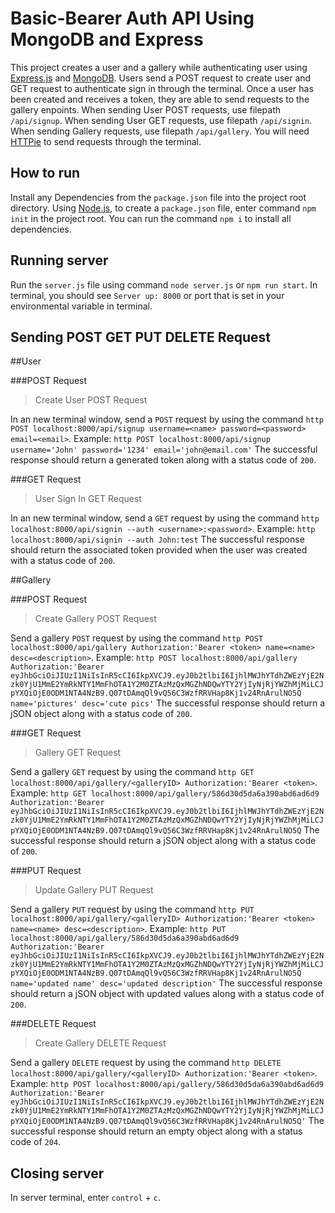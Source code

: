 # Basic-Bearer Auth API Using MongoDB and Express

This project creates a user and a gallery while authenticating user using [Express.js](http://expressjs.com/) and [MongoDB](https://docs.mongodb.com/). Users send a POST request to create user and GET request to authenticate sign in through the terminal. Once a user has been created and receives a token, they are able to send requests to the gallery enpoints.
When sending User POST requests, use filepath `/api/signup`.
When sending User GET requests, use filepath `/api/signin`.
When sending Gallery requests, use filepath `/api/gallery`.
You will need [HTTPie](https://httpie.org/) to send requests through the terminal.

## How to run

Install any Dependencies from the `package.json` file into the project root
directory. Using [Node.js](https://nodejs.org/), to create a `package.json` file, enter command `npm init` in the project root.
You can run the command `npm i` to install all dependencies.

## Running server

Run the `server.js` file using command `node server.js` or `npm run start`. In terminal, you should see `Server up: 8000` or
port that is set in your environmental variable in terminal.

## Sending POST GET PUT DELETE Request

##User

###POST Request

>Create User POST Request

In an new terminal window, send a `POST` request by using the command
`http POST localhost:8000/api/signup username=<name> password=<password> email=<email>`.
Example: `http POST localhost:8000/api/signup username='John' password='1234' email='john@email.com'`
The successful response should return a generated token along with a status code of `200`.

###GET Request

>User Sign In GET Request

In an new terminal window, send a `GET` request by using the command `http localhost:8000/api/signin --auth <username>:<password>`.
Example: `http localhost:8000/api/signin --auth John:test`
The successful response should return the associated token provided
when the user was created with a status code of `200`.

##Gallery

###POST Request

>Create Gallery POST Request

Send a gallery `POST` request by using the command
`http POST localhost:8000/api/gallery Authorization:'Bearer <token> name=<name> desc=<description>`.
Example: `http POST localhost:8000/api/gallery Authorization:'Bearer eyJhbGciOiJIUzI1NiIsInR5cCI6IkpXVCJ9.eyJ0b2tlbiI6IjhlMWJhYTdhZWEzYjE2Nzk0YjU1MmE2YmRkNTY1MmFhOTA1Y2M0ZTAzMzQxMGZhNDQwYTY2YjIyNjRjYWZhMjMiLCJpYXQiOjE0ODM1NTA4NzB9.Q07tDAmqQl9vQ56C3WzfRRVHap8Kj1v24RnArulNO5Q name='pictures' desc='cute pics'`
The successful response should return a jSON object along with a status code of `200`.

###GET Request

>Gallery GET Request

Send a gallery `GET` request by using the command
`http GET localhost:8000/api/gallery/<galleryID> Authorization:'Bearer <token>`.
Example: `http GET localhost:8000/api/gallery/586d30d5da6a390abd6ad6d9 Authorization:'Bearer eyJhbGciOiJIUzI1NiIsInR5cCI6IkpXVCJ9.eyJ0b2tlbiI6IjhlMWJhYTdhZWEzYjE2Nzk0YjU1MmE2YmRkNTY1MmFhOTA1Y2M0ZTAzMzQxMGZhNDQwYTY2YjIyNjRjYWZhMjMiLCJpYXQiOjE0ODM1NTA4NzB9.Q07tDAmqQl9vQ56C3WzfRRVHap8Kj1v24RnArulNO5Q`
The successful response should return a jSON object along with a status code of `200`.


###PUT Request

>Update Gallery PUT Request

Send a gallery `PUT` request by using the command
`http PUT localhost:8000/api/gallery/<galleryID> Authorization:'Bearer <token> name=<name> desc=<description>`.
Example: `http PUT localhost:8000/api/gallery/586d30d5da6a390abd6ad6d9 Authorization:'Bearer eyJhbGciOiJIUzI1NiIsInR5cCI6IkpXVCJ9.eyJ0b2tlbiI6IjhlMWJhYTdhZWEzYjE2Nzk0YjU1MmE2YmRkNTY1MmFhOTA1Y2M0ZTAzMzQxMGZhNDQwYTY2YjIyNjRjYWZhMjMiLCJpYXQiOjE0ODM1NTA4NzB9.Q07tDAmqQl9vQ56C3WzfRRVHap8Kj1v24RnArulNO5Q name='updated name' desc='updated description'`
The successful response should return a jSON object with updated values along with a status code of `200`.

###DELETE Request

>Create Gallery DELETE Request

Send a gallery `DELETE` request by using the command
`http DELETE localhost:8000/api/gallery/<galleryID> Authorization:'Bearer <token>`.
Example: `http POST localhost:8000/api/gallery/586d30d5da6a390abd6ad6d9 Authorization:'Bearer eyJhbGciOiJIUzI1NiIsInR5cCI6IkpXVCJ9.eyJ0b2tlbiI6IjhlMWJhYTdhZWEzYjE2Nzk0YjU1MmE2YmRkNTY1MmFhOTA1Y2M0ZTAzMzQxMGZhNDQwYTY2YjIyNjRjYWZhMjMiLCJpYXQiOjE0ODM1NTA4NzB9.Q07tDAmqQl9vQ56C3WzfRRVHap8Kj1v24RnArulNO5Q'`
The successful response should return an empty object along with a status code of `204`.


## Closing server

In server terminal, enter `control` + `c`.
